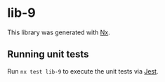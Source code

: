 # lib-9

This library was generated with [Nx](https://nx.dev).

## Running unit tests

Run `nx test lib-9` to execute the unit tests via [Jest](https://jestjs.io).
